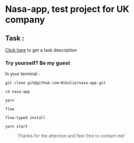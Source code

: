 # Nasa-app, test project for UK company

## Task :
[Click here](https://jsainsburyplc.github.io/front-end-test/) to get a task description

### Try yourself? Be my guest
In your terminal :
```
git clone git@github.com:Nikulio/nasa-app.git

cd nasa-app

yarn

flow

flow-typed install

yarn start
```
> Thanks for the attention and feel free to contact me!
